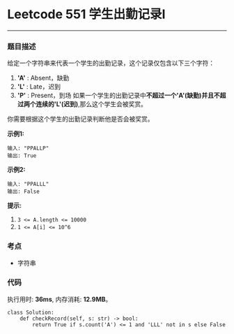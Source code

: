 # Leetcode 551 学生出勤记录I
***
### 题目描述
给定一个字符串来代表一个学生的出勤记录，这个记录仅包含以下三个字符：

1. **'A'** : Absent，缺勤
2. **'L'** : Late，迟到
3. **'P'** : Present，到场
如果一个学生的出勤记录中**不超过一个'A'(缺勤)**并且**不超过两个连续的'L'(迟到)**,那么这个学生会被奖赏。

你需要根据这个学生的出勤记录判断他是否会被奖赏。


**示例1:**  

	输入: "PPALLP"
	输出: True
	
**示例2:**  

	输入: "PPALLL"
	输出: False

	
**提示:**  

1. `3 <= A.length <= 10000`
2. `1 <= A[i] <= 10^6`

### 考点

* 字符串


### 代码
执行用时: **36ms**, 内存消耗: **12.9MB**。

```
class Solution:
    def checkRecord(self, s: str) -> bool:
        return True if s.count('A') <= 1 and 'LLL' not in s else False            
```

